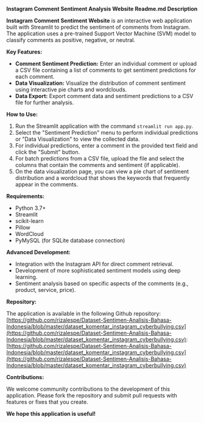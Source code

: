 **Instagram Comment Sentiment Analysis Website Readme.md Description**

**Instagram Comment Sentiment Website** is an interactive web application built with Streamlit to predict the sentiment of comments from Instagram. The application uses a pre-trained Support Vector Machine (SVM) model to classify comments as positive, negative, or neutral.

**Key Features:**

* **Comment Sentiment Prediction:** Enter an individual comment or upload a CSV file containing a list of comments to get sentiment predictions for each comment.
* **Data Visualization:** Visualize the distribution of comment sentiment using interactive pie charts and wordclouds.
* **Data Export:** Export comment data and sentiment predictions to a CSV file for further analysis.

**How to Use:**

1. Run the Streamlit application with the command `streamlit run app.py`.
2. Select the "Sentiment Prediction" menu to perform individual predictions or "Data Visualization" to view the collected data.
3. For individual predictions, enter a comment in the provided text field and click the "Submit" button.
4. For batch predictions from a CSV file, upload the file and select the columns that contain the comments and sentiment (if applicable).
5. On the data visualization page, you can view a pie chart of sentiment distribution and a wordcloud that shows the keywords that frequently appear in the comments.

**Requirements:**

* Python 3.7+
* Streamlit
* scikit-learn
* Pillow
* WordCloud
* PyMySQL (for SQLite database connection)

**Advanced Development:**

* Integration with the Instagram API for direct comment retrieval.
* Development of more sophisticated sentiment models using deep learning.
* Sentiment analysis based on specific aspects of the comments (e.g., product, service, price).

**Repository:**

The application is available in the following Github repository: [https://github.com/rizalespe/Dataset-Sentimen-Analisis-Bahasa-Indonesia/blob/master/dataset_komentar_instagram_cyberbullying.csv](https://github.com/rizalespe/Dataset-Sentimen-Analisis-Bahasa-Indonesia/blob/master/dataset_komentar_instagram_cyberbullying.csv): [https://github.com/rizalespe/Dataset-Sentimen-Analisis-Bahasa-Indonesia/blob/master/dataset_komentar_instagram_cyberbullying.csv](https://github.com/rizalespe/Dataset-Sentimen-Analisis-Bahasa-Indonesia/blob/master/dataset_komentar_instagram_cyberbullying.csv)

**Contributions:**

We welcome community contributions to the development of this application. Please fork the repository and submit pull requests with features or fixes that you create.

**We hope this application is useful!**




